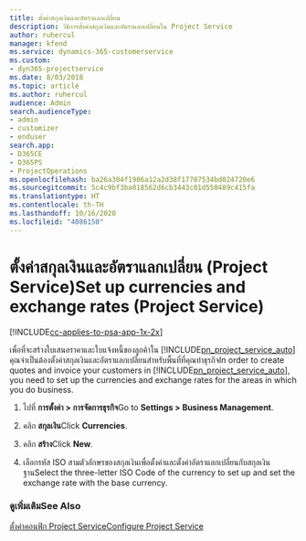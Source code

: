 ```yaml
---
title: ตั้งค่าสกุลเงินและอัตราแลกเปลี่ยน
description: วิธีการตั้งค่าสกุลเงินและอัตราแลกเปลี่ยนใน Project Service
author: ruhercul
manager: kfend
ms.service: dynamics-365-customerservice
ms.custom:
- dyn365-projectservice
ms.date: 8/03/2018
ms.topic: article
ms.author: ruhercul
audience: Admin
search.audienceType:
- admin
- customizer
- enduser
search.app:
- D365CE
- D365PS
- ProjectOperations
ms.openlocfilehash: ba26a304f1906a12a2d38f17787534bd024720e6
ms.sourcegitcommit: 5c4c9bf3ba018562d6cb3443c01d550489c415fa
ms.translationtype: HT
ms.contentlocale: th-TH
ms.lasthandoff: 10/16/2020
ms.locfileid: "4086150"
---
```

# <a name="set-up-currencies-and-exchange-rates-project-service"></a><span data-ttu-id="f02aa-103">ตั้งค่าสกุลเงินและอัตราแลกเปลี่ยน (Project Service)</span><span class="sxs-lookup"><span data-stu-id="f02aa-103">Set up currencies and exchange rates (Project Service)</span></span>

[!INCLUDE[cc-applies-to-psa-app-1x-2x](../includes/cc-applies-to-psa-app-1x-2x.md)]

<span data-ttu-id="f02aa-104">เพื่อที่จะสร้างใบเสนอราคาและใบแจ้งหนี้ของลูกค้าใน [!INCLUDE[pn_project_service_auto](../includes/pn-project-service-auto.md)] คุณจำเป็นต้องตั้งค่าสกุลเงินและอัตราแลกเปลี่ยนสำหรับพื้นที่ที่คุณทำธุรกิจ</span><span class="sxs-lookup"><span data-stu-id="f02aa-104">In order to create quotes and invoice your customers in [!INCLUDE[pn_project_service_auto](../includes/pn-project-service-auto.md)], you need to set up the currencies and exchange rates for the areas in which you do business.</span></span>  
  
1.  <span data-ttu-id="f02aa-105">ไปที่ **การตั้งค่า > การจัดการธุรกิจ**</span><span class="sxs-lookup"><span data-stu-id="f02aa-105">Go to **Settings > Business Management**.</span></span>  
  
2.  <span data-ttu-id="f02aa-106">คลิก **สกุลเงิน**</span><span class="sxs-lookup"><span data-stu-id="f02aa-106">Click **Currencies**.</span></span>  
  
3.  <span data-ttu-id="f02aa-107">คลิก **สร้าง**</span><span class="sxs-lookup"><span data-stu-id="f02aa-107">Click **New**.</span></span>  
  
4.  <span data-ttu-id="f02aa-108">เลือกรหัส ISO สามตัวอักษรของสกุลเงินเพื่อตั้งค่าและตั้งค่าอัตราแลกเปลี่ยนกับสกุลเงินฐาน</span><span class="sxs-lookup"><span data-stu-id="f02aa-108">Select the three-letter ISO Code of the currency to set up and set the exchange rate with the base currency.</span></span>  
  
### <a name="see-also"></a><span data-ttu-id="f02aa-109">ดูเพิ่มเติม</span><span class="sxs-lookup"><span data-stu-id="f02aa-109">See Also</span></span>  
 [<span data-ttu-id="f02aa-110">ตั้งค่าคอนฟิก Project Service</span><span class="sxs-lookup"><span data-stu-id="f02aa-110">Configure Project Service</span></span>](../psa/configure.md)
